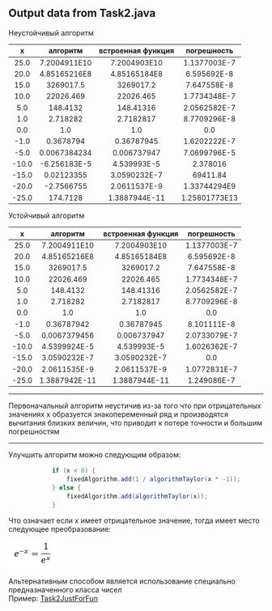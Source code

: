 ## Output data from Task2.java

Неустойчивый алгоритм

|       x       |   алгоритм  |встроенная функция|   погрешность |
|:-------------:|:-----------:|:----------------:|:-------------:|
|      25.0     |7.2004911E10 |     7.2004903E10 |1.1377003E-7   |
|      20.0     |4.85165216E8 |     4.85165184E8 |6.595692E-8    |
|      15.0     |   3269017.5 |    3269017.2     |7.647558E-8    |
|      10.0     |   22026.469 |    22026.465     |1.7734348E-7  |
|      5.0      | 148.4132    |    148.41316     |2.0562582E-7  |
|      1.0      |   2.718282  |      2.7182817   |8.7709296E-8    |
|      0.0      |      1.0    |        1.0       |      0.0      |
|     -1.0      |0.3678794    |    0.36787945    |1.6202222E-7   |
|     -5.0      |0.0067384234 |    0.006737947   |7.0699796E-5     |
|    -10.0      |-6.256183E-5 |    4.539993E-5   |2.378016     |
|    -15.0      |0.02123355   |    3.0590232E-7  |69411.84     |
|    -20.0      |-2.7566755   |    2.0611537E-9  |    1.33744294E9 |
|    -25.0      |174.7128     |    1.3887944E-11 |1.25801773E13|

Устойчивый алгоритм

|       x       |   алгоритм  |встроенная функция|   погрешность |
|:-------------:|:-----------:|:----------------:|:-------------:|
  25.0 |    7.2004911E10 |    7.2004903E10 |   1.1377003E-7
  20.0 |    4.85165216E8 |    4.85165184E8 |    6.595692E-8
  15.0 |       3269017.5 |       3269017.2 |    7.647558E-8
  10.0 |       22026.469 |       22026.465 |   1.7734348E-7
   5.0 |        148.4132 |       148.41316 |   2.0562582E-7
   1.0 |        2.718282 |       2.7182817 |   8.7709296E-8
   0.0 |             1.0 |             1.0 |            0.0
  -1.0 |      0.36787942 |      0.36787945 |    8.101111E-8
  -5.0 |    0.0067379456 |     0.006737947 |   2.0733079E-7
 -10.0 |    4.5399924E-5 |     4.539993E-5 |   1.6026362E-7
 -15.0 |    3.0590232E-7 |    3.0590232E-7 |            0.0
 -20.0 |    2.0611535E-9 |    2.0611537E-9 |   1.0772831E-7
 -25.0 |   1.3887942E-11 |   1.3887944E-11 |    1.249086E-7

---

Первоначальный алгоритм неустичив из-за того что при отрицательных значениях x
образуется знакопеременный ряд и производятся вычитания близких величин, что приводит к
потере точности и большим погрешностям

---

Улучшить алгоритм можно следующим образом:

```java
            if (x < 0) {
                fixedAlgorithm.add(1 / algorithmTaylor(x * -1));
            } else {
                fixedAlgorithm.add(algorithmTaylor(x));
            }
``` 
Что означает если x имеет отрицательное значение, тогда имеет место следующее преобразование:

![img](/src/main/resources/Task2/exp.PNG)

Альтернативным способом является использование специально предназначенного
класса чисел\
Пример:
[Task2JustForFun](/src/main/java/Topic1/Task2/Task2JustForFun.java)